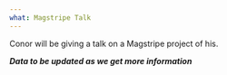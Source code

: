 ```yaml
---
what: Magstripe Talk
---
```


Conor will be giving a talk on a Magstripe project of his.

***Data to be updated as we get more information***
